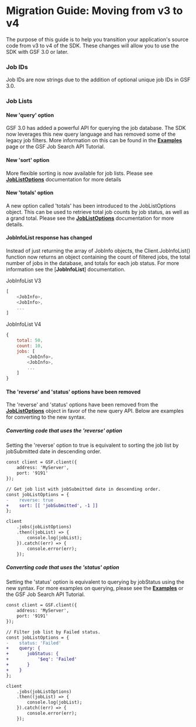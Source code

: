 # Migration Guide: Moving from v3 to v4
The purpose of this guide is to help you transition your application's source code from v3 to v4 of the SDK.  These changes will allow you to use the SDK with GSF 3.0 or later.

### Job IDs
Job IDs are now strings due to the addition of optional unique job IDs in GSF 3.0.

### Job Lists
#### New 'query' option
GSF 3.0 has added a powerful API for querying the job database.  The SDK now leverages this new query language and has removed some of the legacy job filters.  More information on this can be found in the [**Examples**] page or the GSF Job Search API Tutorial.

#### New 'sort' option
More flexible sorting is now available for job lists.  Please see [**JobListOptions**] documentation for more details

#### New 'totals' option
A new option called 'totals' has been introduced to the JobListOptions object.  This can be used to retrieve total job counts by job status, as well as a grand total.  Please see the [**JobListOptions**] documentation for more details.

#### JobInfoList response has changed
Instead of just returning the array of JobInfo objects, the Client.JobInfoList() function now returns an object containing the count of filtered jobs, the total number of jobs in the database, and totals for each job status.  For more information see the [**JobInfoList**] documentation.

JobInfoList V3
```javascript
[
    <JobInfo>,
    <JobInfo>,
    ...
]
```

JobInfoList V4
```javascript
{
    total: 50,
    count: 10,
    jobs: [
        <JobInfo>,
        <JobInfo>,
        ...
    ]
}
```

#### The 'reverse' and 'status' options have been removed
The 'reverse' and 'status' options have been removed from the [**JobListOptions**] object in favor of the new query API.  Below are examples for converting to the new syntax.

##### Converting code that uses the 'reverse' option
Setting the 'reverse' option to true is equivalent to sorting the job list by jobSubmitted date in descending order.

```diff
const client = GSF.client({
    address: 'MyServer',
    port: '9191'
});

// Get job list with jobSubmitted date in descending order.
const jobListOptions = {
-    reverse: true
+    sort: [[ 'jobSubmitted', -1 ]]
};

client
    .jobs(jobListOptions)
    .then((jobList) => {
        console.log(jobList);
    }).catch((err) => {
        console.error(err);
    });
```

##### Converting code that uses the 'status' option
Setting the 'status' option is equivalent to querying by jobStatus using the new syntax.  For more examples on querying, please see the [**Examples**] or the GSF Job Search API Tutorial.

```diff
const client = GSF.client({
    address: 'MyServer',
    port: '9191'
});

// Filter job list by Failed status.
const jobListOptions = {
-    status: 'Failed'
+    query: {
+       jobStatus: {
+           '$eq': 'Failed'
+       }
+    }
};

client
    .jobs(jobListOptions)
    .then((jobList) => {
        console.log(jobList);
    }).catch((err) => {
        console.error(err);
    });
```

[**JobListOptions**]:../typedef/index.html#static-typedef-JobListOptions
[**Examples**]:../manual/examples.html